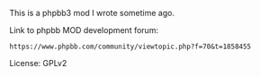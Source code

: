 This is a phpbb3 mod I wrote sometime ago.

Link to phpbb MOD development forum: 

	https://www.phpbb.com/community/viewtopic.php?f=70&t=1858455

License: GPLv2

